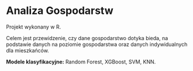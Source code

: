 # Analiza Gospodarstw

Projekt wykonany w R.

Celem jest przewidzenie, czy dane gospodarstwo dotyka bieda, na podstawie danych na poziomie gospodarstwa oraz danych indywidualnych dla mieszkańców.

**Modele klasyfikacyjne:** Random Forest, XGBoost, SVM, KNN.
